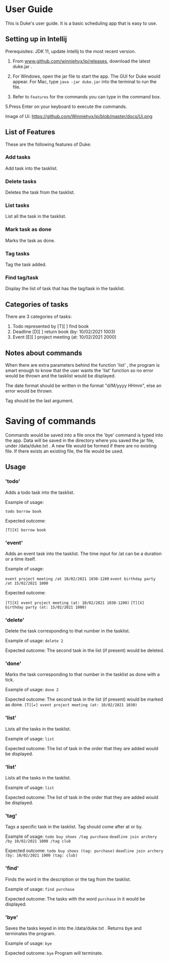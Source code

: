 # User Guide
This is Duke's user guide. It is a basic scheduling app that is easy to use.

## Setting up in Intellij

Prerequisites: JDK 11, update Intellij to the most recent version.

1. From www.github.com/winniehyx/ip/releases, download the latest duke.jar .

2. For Windows, open the jar file to start the app. The GUI for Duke would appear. For Mac, type `java -jar duke.jar` into the terminal to run the file.

4. Refer to `Features` for the commands you can type in the command box. 
   
5.Press Enter on your keyboard to execute the commands.

Image of Ui:
https://github.com/Winniehyx/ip/blob/master/docs/Ui.png

## List of Features 
These are the following features of Duke:
### Add tasks
Add task into the tasklist.
### Delete tasks
Deletes the task from the tasklist.
### List tasks
List all the task in the tasklist.
### Mark task as done
Marks the task as done.
### Tag tasks
Tag the task added.
### Find tag/task
Display the list of task that has the tag/task in the tasklist.

## Categories of tasks
There are 3 categories of tasks:
1) Todo represented by
   [T][ ] find book
2) Deadline
   [D][ ] return book (by: 10/02/2021 1003)
3) Event
   [E][ ] project meeting (at: 10/02/2021 2000)

## Notes about commands
When there are extra parameters behind the function 'list' , the program is smart enough to know that the user wants the 'list' function so no error would be thrown and the tasklist would be displayed.

The date format should be written in the format "d/M/yyyy HHmm", else an error would be thrown.

Tag should be the last argument.
   
# Saving of commands
Commands would be saved into a file once the 'bye' command is typed into the app. Data will be saved in the directory where you saved the jar file, under /data/duke.txt . A new file would be formed if there are no existing file. If there exists an existing file, the file would be used. 

## Usage

### 'todo'
Adds a todo task into the tasklist.

Example of usage: 

`todo borrow book`

Expected outcome:

`[T][X] borrow book`

### 'event'
Adds an event task into the tasklist. The time input for /at can be a duration or a time itself.

Example of usage:

`event project meeting /at 10/02/2021 1030-1200`
`event birthday party /at 15/02/2021 1000`

Expected outcome:

`[T][X] event project meeting (at: 10/02/2021 1030-1200)`
`[T][X] birthday party (at: 15/02/2021 1000)`

### 'delete'
Delete the task corresponding to that number in the tasklist.

Example of usage:
`delete 2`

Expected outcome:
The second task in the list (if present) would be deleted.

### 'done'
Marks the task corresponding to that number in the tasklist as done with a tick.

Example of usage:
`done 2`

Expected outcome:
The second task in the list (if present) would be marked as done.
`[T][✔] event project meeting (at: 10/02/2021 1030)`

### 'list'
Lists all the tasks in the tasklist.

Example of usage:
`list`

Expected outcome:
The list of task in the order that they are added would be displayed.

### 'list'
Lists all the tasks in the tasklist.

Example of usage:
`list`

Expected outcome:
The list of task in the order that they are added would be displayed.

### 'tag'
Tags a specific task in the tasklist. Tag should come after at or by.

Example of usage:
`todo buy shoes /tag purchase`
`deadline join archery /by 10/02/2021 1000 /tag club`

Expected outcome:
`todo buy shoes (tag: purchase)`
`deadline join archery (by: 10/02/2021 1000 (tag: club)`

### 'find'
Finds the word in the description or the tag from the tasklist.

Example of usage:
`find purchase`

Expected outcome:
The tasks with the word `purchase` in it would be displayed.

### 'bye'
Saves the tasks keyed in into the /data/duke.txt . Returns bye and terminates the program.

Example of usage:
`bye`

Expected outcome:
`bye`
Program will terminate.










